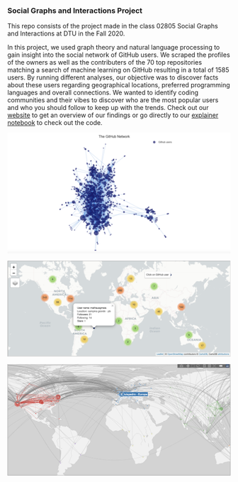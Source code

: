 ### Social Graphs and Interactions Project

This repo consists of the project made in the class 02805 Social Graphs and Interactions at DTU in the Fall 2020.

In this project, we used graph theory and natural language processing to gain insight into the social network of GitHub users. We scraped the profiles of the owners as well as the contributers of the 70 top repositories matching a search of machine learning on GitHub resulting in a total of 1585 users. By running different analyses, our objective was to discover facts about these users regarding geographical locations, preferred programming languages and overall connections. We wanted to identify coding communities and their vibes to discover who are the most popular users and who you should follow to keep up with the trends. Check out our [website](https://s153748.github.io) to get an overview of our findings or go directly to our [explainer notebook](https://nbviewer.jupyter.org/url/s153748.github.io/Final_Explainer_Notebook.ipynb?fbclid=IwAR3YKFvjuvaLAXfukm6HTf1Jqo_H1-Uoa9jZSgdnvPC0tFOQGWVFOVdrf0Q) to check out the code.

![network](/visualizations/network.png)



![map2](/visualizations/map2.png)



![map1](/visualizations/map1.png)
